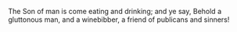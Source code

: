 The Son of man is come eating and drinking; and ye say, Behold a gluttonous man, and a winebibber, a friend of publicans and sinners!
